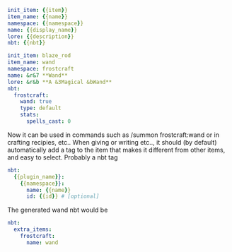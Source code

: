```yaml
init_item: {{item}}
item_name: {{name}}
namespace: {{namespace}}
name: {{display_name}}
lore: {{description}}
nbt: {{nbt}} 
```

```yaml
init_item: blaze_rod
item_name: wand
namespace: frostcraft
name: &r&7 **Wand**
lore: &r&b **A &3Magical &bWand**
nbt:
  frostcraft:
    wand: true
    type: default
    stats:
      spells_cast: 0      
```
Now it can be used in commands such as 
/summon frostcraft:wand
or in crafting recipies, etc..
When giving or writing etc.., it should (by default) automatically add a tag to the item that makes it different from other items, and easy to select.
Probably a nbt tag
```yaml
nbt:
  {{plugin_name}}:
    {{namespace}}:
      name: {{name}}
      id: {{id}} # [optional]
```
The generated wand nbt would be
```yaml
nbt:
  extra_items:
    frostcraft:
      name: wand
```
